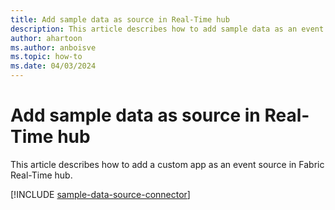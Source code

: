 ```yaml
---
title: Add sample data as source in Real-Time hub
description: This article describes how to add sample data as an event source in Fabric Real-Time hub. 
author: ahartoon
ms.author: anboisve
ms.topic: how-to
ms.date: 04/03/2024
---
```


# Add sample data as source in Real-Time hub
This article describes how to add a custom app as an event source in Fabric Real-Time hub. 

[!INCLUDE [sample-data-source-connector](../real-time-intelligence/event-streams/includes/sample-data-source-connector.md)]